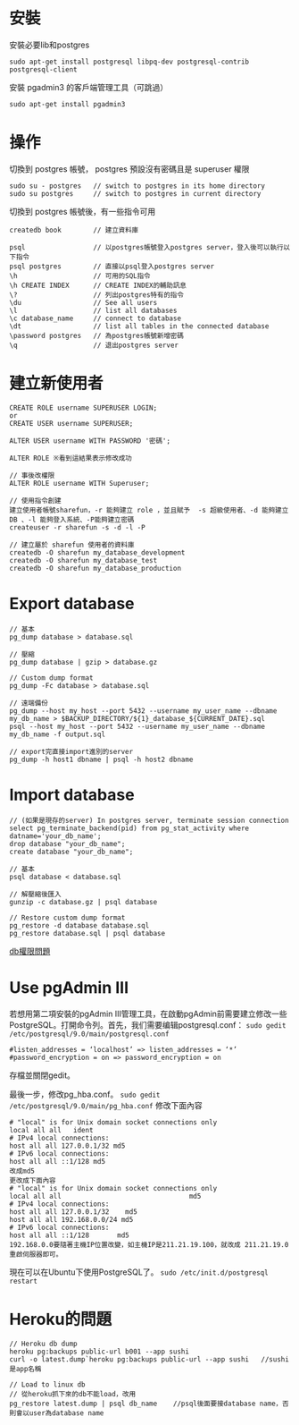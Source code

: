 # 安裝

安裝必要lib和postgres

`sudo apt-get install postgresql libpq-dev postgresql-contrib postgresql-client`

安裝 pgadmin3 的客戶端管理工具（可跳過）

`sudo apt-get install pgadmin3`

# 操作

切換到 postgres 帳號， postgres 預設沒有密碼且是 superuser 權限
```
sudo su - postgres   // switch to postgres in its home directory
sudo su postgres     // switch to postgres in current directory
```
切換到 postgres 帳號後，有一些指令可用
```
createdb book        // 建立資料庫
```

```
psql                 // 以postgres帳號登入postgres server，登入後可以執行以下指令
psql postgres        // 直接以psql登入postgres server
\h                   // 可用的SQL指令
\h CREATE INDEX      // CREATE INDEX的輔助訊息
\?                   // 列出postgres特有的指令
\du                  // See all users
\l                   // list all databases
\c database_name     // connect to database
\dt                  // list all tables in the connected database
\password postgres   // 為postgres帳號新增密碼
\q                   // 退出postgres server
```

# 建立新使用者
```shell
CREATE ROLE username SUPERUSER LOGIN;
or
CREATE USER username SUPERUSER;

ALTER USER username WITH PASSWORD '密碼';

ALTER ROLE ※看到這結果表示修改成功

// 事後改權限
ALTER ROLE username WITH Superuser;

// 使用指令創建
建立使用者帳號sharefun，-r 能夠建立 role ，並且賦予  -s 超級使用者、-d 能夠建立 DB 、-l 能夠登入系統、-P能夠建立密碼
createuser -r sharefun -s -d -l -P

// 建立屬於 sharefun 使用者的資料庫
createdb -O sharefun my_database_development
createdb -O sharefun my_database_test
createdb -O sharefun my_database_production
```

# Export database
```
// 基本
pg_dump database > database.sql

// 壓縮
pg_dump database | gzip > database.gz

// Custom dump format
pg_dump -Fc database > database.sql

// 遠端備份
pg_dump --host my_host --port 5432 --username my_user_name --dbname my_db_name > $BACKUP_DIRECTORY/${1}_database_${CURRENT_DATE}.sql
psql --host my_host --port 5432 --username my_user_name --dbname my_db_name -f output.sql

// export完直接import進別的server
pg_dump -h host1 dbname | psql -h host2 dbname
```
# Import database
```
// (如果是現存的server) In postgres server, terminate session connection
select pg_terminate_backend(pid) from pg_stat_activity where datname='your_db_name';
drop database "your_db_name";
create database "your_db_name";

// 基本
psql database < database.sql

// 解壓縮後匯入
gunzip -c database.gz | psql database

// Restore custom dump format
pg_restore -d database database.sql
pg_restore database.sql | psql database
```

[db權限問題](http://stackoverflow.com/questions/18664074/getting-error-peer-authentication-failed-for-user-postgres-when-trying-to-ge)

# Use pgAdmin III

若想用第二項安裝的pgAdmin III管理工具，在啟動pgAdmin前需要建立修改一些PostgreSQL。打開命令列。首先，我们需要编辑postgresql.conf：
`sudo gedit /etc/postgresql/9.0/main/postgresql.conf`

```
#listen_addresses = ‘localhost’ => listen_addresses = ‘*’
#password_encryption = on => password_encryption = on
```

存檔並關閉gedit。

最後一步，修改pg\_hba.conf。
`sudo gedit /etc/postgresql/9.0/main/pg_hba.conf`
修改下面內容

```
# "local" is for Unix domain socket connections only
local all all   ident
# IPv4 local connections:
host all all 127.0.0.1/32 md5
# IPv6 local connections:
host all all ::1/128 md5
改成md5
更改成下面內容
# "local" is for Unix domain socket connections only
local all all                                md5
# IPv4 local connections:
host all all 127.0.0.1/32    md5
host all all 192.168.0.0/24 md5
# IPv6 local connections:
host all all ::1/128       md5
192.168.0.0要隨著主機IP位置改變，如主機IP是211.21.19.100，就改成 211.21.19.0
重啟伺服器即可。
```

現在可以在Ubuntu下使用PostgreSQL了。
`sudo /etc/init.d/postgresql restart`


# Heroku的問題
```
// Heroku db dump
heroku pg:backups public-url b001 --app sushi
curl -o latest.dump`heroku pg:backups public-url --app sushi   //sushi是app名稱

// Load to linux db
// 從heroku抓下來的db不能load，改用
pg_restore latest.dump | psql db_name    //psql後面要接database name，否則會以user為database name
```

